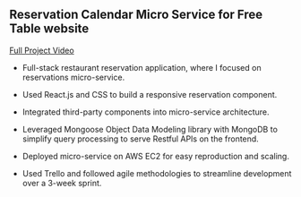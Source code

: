 ## Reservation Calendar Micro Service for Free Table website

[Full Project Video](https://youtu.be/ZzSdCK_pkHU)

* Full-stack restaurant reservation application, where I focused on
reservations micro-service.

* Used React.js and CSS to build a responsive reservation
component.

* Integrated third-party components into micro-service
architecture.

* Leveraged Mongoose Object Data Modeling library with
MongoDB to simplify query processing to serve Restful APIs on
the frontend.

* Deployed micro-service on AWS EC2 for easy reproduction
and scaling.

* Used Trello and followed agile methodologies to streamline
development over a 3-week sprint.
